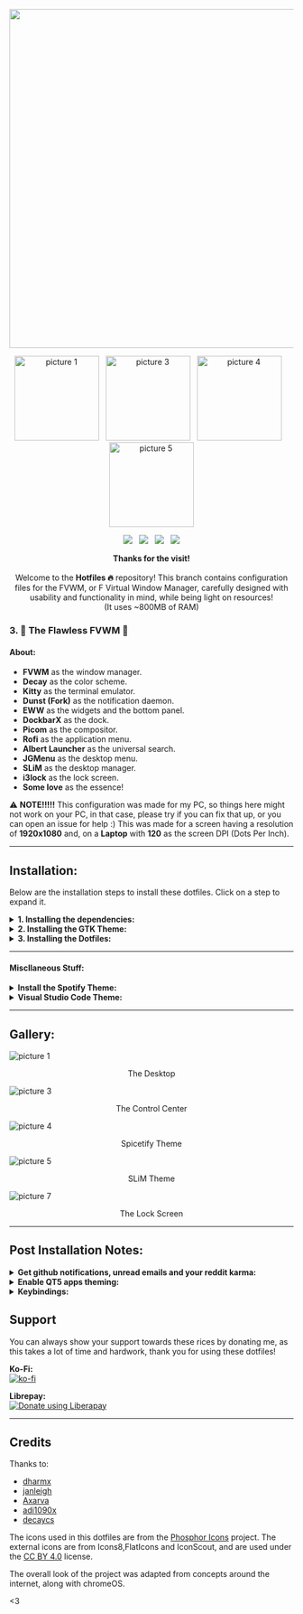 <p align="center"> <img src="images/hotfiles_fvwm.gif" align="center" width="600"> </p>

<p align="center"><a href="#installation"><img alt="picture 1" src="https://i.imgur.com/v820gOe.gif" width="150" /></a>&nbsp;&nbsp;&nbsp;<a href="#gallery"><img alt="picture 3" src="https://i.imgur.com/dB9MC33.gif" width="150" /></a>&nbsp;&nbsp;&nbsp;<a href="#post-installation-notes"><img alt="picture 4" src="https://i.imgur.com/VovEDmf.gif" width="150"/></a>&nbsp;&nbsp;&nbsp;<a href="#credits"><img alt="picture 5" src="https://i.imgur.com/gJHFRGk.gif" width="150" /></a></p>  

<p align="center"><img src="https://img.shields.io/github/issues/syndrizzle/hotfiles?color=171b20&label=Issues%20%20&logo=gnubash&labelColor=e05f65&logoColor=ffffff">&nbsp;&nbsp;&nbsp;<img src="https://img.shields.io/github/forks/syndrizzle/hotfiles?color=171b20&label=Forks%20%20&logo=git&labelColor=f1cf8a&logoColor=ffffff">&nbsp;&nbsp;&nbsp;<img src="https://img.shields.io/github/stars/syndrizzle/hotfiles?color=171b20&label=Stargazers&logo=github&labelColor=70a5eb">&nbsp;&nbsp;&nbsp;<img src="https://img.shields.io/badge/-Works on my machine-%2378dba9?style=flat&logo=linux&labelColor=171b20&logoColor=ffffff"></p>

<p align="center"><b>Thanks for the visit!</b><br><br>
Welcome to the <b>Hotfiles ️‍🔥</b> repository! This branch contains configuration files for the FVWM, or F Virtual Window Manager, carefully designed with usability and functionality in mind, while being light on resources!
<br>(It uses ~800MB of RAM)</p>

### 3. 💮 The Flawless FVWM 💮

#### About:
* **FVWM** as the window manager.
* **Decay** as the color scheme.
* **Kitty** as the terminal emulator.
* **Dunst (Fork)** as the notification daemon.
* **EWW** as the widgets and the bottom panel.
* **DockbarX** as the dock.
* **Picom** as the compositor.
* **Rofi** as the application menu.
* **Albert Launcher** as the universal search.
* **JGMenu** as the desktop menu.
* **SLiM** as the desktop manager.
* **i3lock** as the lock screen.
* **Some love** as the essence!

⚠️ **NOTE!!!!!** This configuration was made for my PC, so things here might not work on your PC, in that case, please try if you can fix that up, or you can open an issue for help :) This was made for a screen having a resolution of **1920x1080** and, on a **Laptop** with **120** as the screen DPI (Dots Per Inch).

---

## Installation:
Below are the installation steps to install these dotfiles. Click on a step to expand it.

<details>
<summary><b> 1. Installing the dependencies:</b></summary>
<br>
<details>
<summary><b>Installation on ArchLinux</b></summary>

It is recommended to do this on a fresh installed system, since that way you can grab the most out of it. If you are unsure, you can always install the dependencies manually. And if something breaks while not being on a fresh install, please do.  
Do note that this process might take time depending on your hardware, so why not do some exercise while you wait? ❤️🏋️

Before we begin the installation, we need to have three things ready:

1. We need to create the user directories, this makes the future installation easier.
2. We need to install the main tools required to build and install stuff.
3. To make the process easier, we can enable [Chaotic AUR](https://chaotic.cx), which has some precompiled binaries of certin programs we need, which narrows down the installation time.

<b>1. Creating User Directories:</b>  
First we need to install the `xdg-user-dirs` package:
```bash
sudo pacman -Syyy xdg-user-dirs
```
Then, to create directories, such as `Desktop`, `Documents`, `Downloads`, we can run the below command:
```bash
xdg-user-dirs-update
```
Now check the directories, if they are created using `ls`, if they are not, please run the above command again.

<b>2. Installing the main tools:</b>  
We can install the main tools `base-devel`, which is a package group by executing the below command:
```bash
sudo pacman -S base-devel
```

<b>3. Enabling Chaotic AUR:</b>  
To Enable the Chaotic AUR, you can follow the steps on their website https://chaotic.cx.

Now, we can move on to installing the packages. Make sure you have your favourite AUR Helper ready, in this case we will be using [paru](https://aur.archlinux.org/packages/paru/), but you can use any of the AUR Helpers available like [yay](https://aur.archlinux.org/packages/yay/).

To save time, we can run the below command to install the packages in one go:
```bash
paru -S nitrogen noto-fonts-emoji xorg-xinit slim fish starship papirus-icon-theme xfce4-power-manager xfce4-settings jgmenu thunar thunar-archive-plugin thunar-volman xarchiver unzip unrar rofi picom kitty dockbarx gtk2 gtk3 xorg python git make nerd-fonts-jetbrains-mono playerctl libwnck3 python-pip gtk-engine-murrine appmenu-gtk-module libappindicator-gtk3 libappindicator-gtk2 light pamixer wmctrl bc curl jq maim acpi python-praw tint2 pavucontrol albert redshift qt5ct lightly-git mate-polkit python-wand conky-lua fvwm-git npm yaru-sound-theme zsh mpv
```

We are not done yet! We need to install the remaining packages, which unfortunately can't be installed from the AUR Helper.

But first, we need the `git`! If you haven't already installed, git, please do, its awesome :) (We need it for the stuff below)
```bash
sudo pacman -S git
```


<b>1. Elkowar's Wacky Widgets (EWW)</b>  
Elkowar's wacky widgets are the main widgets that we are gonna use in our system. It is a very essential dependency that you need.
First you need the nightly version of rust and also GTK3. A speedy way would be to directly install the binary package of rust nightly from the AUR using your favorite AUR helper:
```bash
paru -S rust-nightly-bin gtk3
```
Then we just need to run a few commands assuming you have `git` installed:
```bash
cd ~/Downloads
git clone https://github.com/elkowar/eww.git
cd eww
cargo build --release -j $(nproc)
cd target/release
sudo mv eww /usr/bin/eww
```
That installs eww to our root filesystem, which is then sourced from the `$PATH`.

<b>2. Dunst</b>  
We are not using the dunst which ships with the distro's packages, instead, there is a fork which has some very nice additions to the main dunst look, the images are now rounded to match the UI, and also the Notifications have a nice gradient look!<br>Thanks to [k-veroony](https://github.com/k-vernooy/dunst)!

First, install the dependencies, most of them should be already present if not all, due to that big command we ran above!
```bash
paru -S systemd gdk-pixbuf2 pango libxss libxinerama libxrandr wayland wayland-protocols libnotify
```
Now, clone the repo and compile dunst:
```bash
cd ~/Downloads
git clone https://github.com/k-vernooy/dunst -b progress-styling
cd dunst
make
sudo make install
```

That's it! We have successfully installed all the dependencies!
</details>
<details>
<summary><b>Installation on Ubuntu</b></summary>
Coming Soon!
</details>
</details>
<details>
<summary><b>2. Installing the GTK Theme:</b></summary>
Since we are using Decay, as our color scheme, we need to install the Decay GTK Theme, to match the overall look of our system.

```bash
git clone https://github.com/decaycs/gtk3 decay-gtk3
cd decay-gtk3/decay
npm install -g sass
make && sudo make install
```
</details>
<details>
<summary><b>3. Installing the Dotfiles:</b></summary>
This is the last and the most awaited step!

Clone the dotfiles:
```bash
cd ~/Downloads
git clone https://github.com/syndrizzle/hotfiles.git -b fvwm
cd hotfiles
cp -r .* ~/
cp .xinitrc .Xresources .gtkrc-2.0 .api_keys ~/
```

Move the `slim.conf` in the `/etc` directory and also move stuff from the `usr/` directory:
```bash
sudo cp etc/slim.conf /etc/slim.conf
sudo cp -r usr/ /usr/
```

And you are done! Enjoy!
</details>

---

#### Miscllaneous Stuff:
<details>
<summary><b>Install the Spotify Theme:</b></summary>
Since we copied the dotfiles, we can apply the spicetify theme now. First, install spicetify using:

```bash
curl -fsSL https://raw.githubusercontent.com/spicetify/spicetify-cli/master/install.sh | sh
curl -fsSL https://raw.githubusercontent.com/spicetify/spicetify-marketplace/main/resources/install.sh | sh
```
Then, we need to give read and write access to our spotify folder for modifications:

```bash
sudo chmod a+wr /opt/spotify
sudo chmod a+wr /opt/spotify/Apps -R
```

After that we just need to run:

```bash
bash
spicetify config current_theme Ziro
spicetify config color_scheme tokyonight
spicetify config extensions adblock.js
spicetify backup apply
```

This would install the spicetify theme to your Spotify.
</details>

<details>
<summary><b>Visual Studio Code Theme:</b></summary>  
Follow the instructions on the <a href="https://github.com/decaycs/vscode">decay for vscode</a> readme to install Decay for Visual Studio Code.
</details>

---

## Gallery:

<img alt="picture 1" src="https://i.imgur.com/7lG8QRE.jpg" />  
<p align="center">The Desktop</p>

<img alt="picture 3" src="https://i.imgur.com/lIxriMC.jpg" />  
<p align="center">The Control Center</p>

<img alt="picture 4" src="https://i.imgur.com/jnxgr4j.jpg" />  
<p align="center">Spicetify Theme</p>

<img alt="picture 5" src="https://i.imgur.com/jKU9bbg.jpg" />  
<p align="center">SLiM Theme</p>

<img alt="picture 7" src="https://i.imgur.com/0VUgsPk.jpg" />  
<p align="center">The Lock Screen</p>

---

## Post Installation Notes:

<details>
<summary><b>Get github notifications, unread emails and your reddit karma:</b></summary>
If you open the control center, in the bottom, there are several tiles which display the notifications, unread emails and your reddit karma, along with the weather! In order to get that, you just need to edit one file, it is located in your home directory, hidden as `.api_keys`.

But first, you need to get the credentials, like the API keys, accounts, passwords.

**1. Reddit**  
For this, we need the following stuff:
* The reddit client ID
* The reddit client secret
* The reddit username (Yours)
* The reddit password
* The reddit account of which you want to get the karma

You can obtain the first two from the [reddit developer portal](https://www.reddit.com/prefs/apps/).
The rest depend on you and your reddit account.

**2. GMail**  
For this, we need the following stuff:
* The email of your google account
* The application password needed to authenticate your google account  
  
**THIS APPLICATION PASSWORD IS NOT YOUR GOOGLE ACCOUNT PASSWORD, GOOGLE DISCONTINUED THE ABILITY TO USE GOOGLE PASSWORDS TO AUTHENTICATE WITH IMAP THIS APRIL (2022)**  
Use the official page [here](https://support.google.com/mail/answer/185833?hl=en-GB) to get the application password.  
Copy it and paste it in the `.api_keys` file.

You will also need to enable IMAP in your google account, just head over to [your gmail settings](https://mail.google.com/mail/#settings/fwdandpop) and click on Enable IMAP, then save the settings.

**3. GitHub**  
For this, we need the following stuff:
* The github personal access token
* The github username (Yours)

[Check the official docs to know how to obtain a personal access token here.](https://docs.github.com/en/authentication/keeping-your-account-and-data-secure/creating-a-personal-access-token)

**4. Weather**  
For this, we need the following stuff:
* The weather API key, obtainable from OpenWeatherMap
* THe city for which you want the weather data to be shown
* The units (Metric or Imperial)
  
You can get an openweathermap key by [signing up](https://home.openweathermap.org/users/sign_up) for openweathermap, then visit the API Keys section to generate one.
</details>

<details>
<summary><b>Enable QT5 apps theming:</b></summary>
If you are not getting universal look for your QT5 apps, follow these steps:
We need to edit the `/etc/environment` to make qt5ct (the app we installed that we will use to theme qt5 apps) the default for qt5 apps.  

/etc/environment:
```bash
#
# This file is parsed by pam_env module
#
# Syntax: simple "KEY=VAL" pairs on separate lines
#
QT_QPA_PLATFORMTHEME=qt5ct
```
Then, you gotta reboot for the changes to take effect.  
After rebooting, open qt5ct from the app drawer or the terminal and select `Lightly` as the style, along with `Decay` as the color scheme. Click Apply.
</details>
<details>
<summary><b>Keybindings:</b></summary>
Following are the keybindings of the setup:
<br>
<ul>
    <li><kbd>Ctrl+L</kbd>: Lock the screen</li>
    <li><kbd>Ctrl+B</kbd>: Open the Browser (Firefox)</li>
    <li><kbd>Ctrl+F</kbd>: Open the File Manager (Thunar)</li>
    <li><kbd>Super+Enter</kbd>: Open the Terminal</li>
    <li><kbd>Super+T</kbd>: Toggle maximizing a window.</li>
    <li><kbd>Super+Space</kbd>: Open global search (Albert)</li>
    <li><kbd>Super+[1,2,3,4]</kbd>: Switch to the respective desktops, 1,2,3,4.</li>
    <li><kbd>Alt+F4</kbd>: Quit an application.</li>
<br>
The general keybindings like volume, brightness, music/media keys also work as intended, tho it may vary from keyboard to keyboard.
</details>

## Support
You can always show your support towards these rices by donating me, as this takes a lot of time and hardwork, thank you for using these dotfiles!

<b>Ko-Fi:</b> <br>
[![ko-fi](https://ko-fi.com/img/githubbutton_sm.svg)](https://ko-fi.com/A0A8DKCLY) <br>

<b>Librepay:</b> <br>
<a href="https://liberapay.com/syndrizzle/donate"><img alt="Donate using Liberapay" src="https://liberapay.com/assets/widgets/donate.svg"></a>

--- 
## Credits

Thanks to:
* [dharmx](https://github.com/dharmx)
* [janleigh](https://github.com/janleigh)
* [Axarva](https://github.com/Axarva)
* [adi1090x](https://github.com/adi1090x)
* [decaycs](https://github.com/decaycs)

The icons used in this dotfiles are from the [Phosphor Icons](https://phosphoricons.com/) project.
The external icons are from Icons8,FlatIcons and IconScout, and are used under the [CC BY 4.0](https://creativecommons.org/licenses/by/4.0/) license.

The overall look of the project was adapted from concepts around the internet, along with chromeOS.

<3